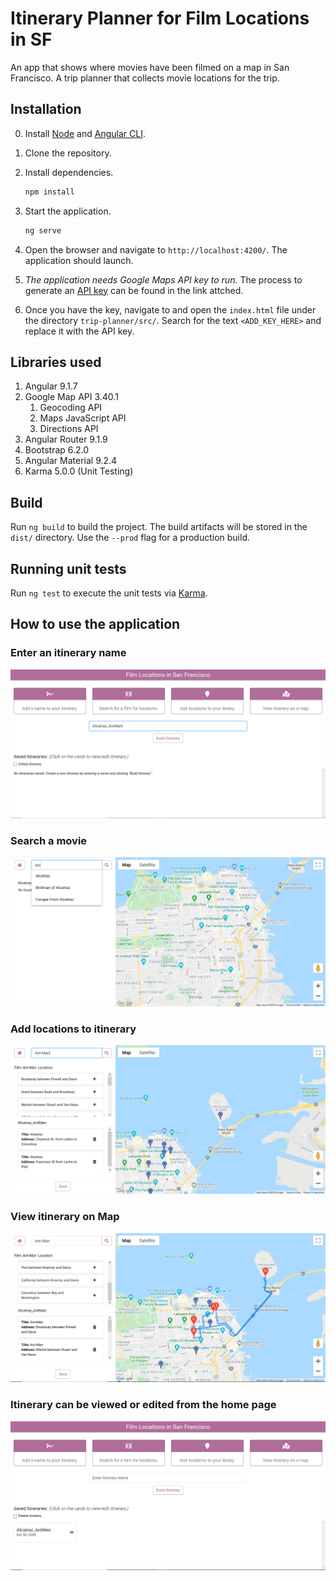 # Itinerary Planner for Film Locations in SF

An app that shows where movies have been filmed on a map in San Francisco. A trip planner that collects movie locations for the trip.

## Installation

 0. Install [Node](https://nodejs.org/en/download/) and [Angular CLI](https://cli.angular.io/).
 1. Clone the repository.
 2. Install dependencies.

    ```bash
    npm install
    ```

 3. Start the application.

    ```bash
    ng serve
    ```

 4. Open the browser and navigate to `http://localhost:4200/`. The application should launch. 
 5. *The application needs Google Maps API key to run.* The process to generate an [API key](https://developers.google.com/maps/documentation/javascript/get-api-key) can be found in the link attched.
 6. Once you have the key, navigate to and open the `index.html` file under the directory `trip-planner/src/`. Search for the text `<ADD_KEY_HERE>` and replace it with the API key.

## Libraries used

 1. Angular 9.1.7
 2. Google Map API 3.40.1
    1. Geocoding API
    2. Maps JavaScript API
    3. Directions API
 3. Angular Router 9.1.9
 4. Bootstrap 6.2.0
 5. Angular Material 9.2.4
 6. Karma 5.0.0 (Unit Testing)

## Build

Run `ng build` to build the project. The build artifacts will be stored in the `dist/` directory. Use the `--prod` flag for a production build.

## Running unit tests

Run `ng test` to execute the unit tests via [Karma](https://karma-runner.github.io).

## How to use the application

### Enter an itinerary name

 ![alt text](https://github.com/tanayghosh2102/sftripplanner/blob/master/src/assets/itinerary_name.PNG?raw=true)

### Search a movie

![alt text](https://github.com/tanayghosh2102/sftripplanner/blob/master/src/assets/search_movie.PNG?raw=true)

### Add locations to itinerary

![alt text](https://github.com/tanayghosh2102/sftripplanner/blob/master/src/assets/add_locations_to_itinerary.PNG?raw=true)

### View itinerary on Map

 ![alt text](https://github.com/tanayghosh2102/sftripplanner/blob/master/src/assets/view_itinerary_on_the_map.PNG?raw=true)

### Itinerary can be viewed or edited from the home page

 ![alt text](https://github.com/tanayghosh2102/sftripplanner/blob/master/src/assets/view_edit_saved_itineraries.PNG?raw=true)
